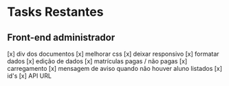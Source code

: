 # Tasks Restantes

## Front-end administrador
[x] div dos documentos
  [x] melhorar css
  [x] deixar responsivo
[x] formatar dados
[x] edição de dados
[x] matrículas pagas / não pagas
[x] carregamento
[x] mensagem de aviso quando não houver aluno listados
[x] id's
[x] API URL
